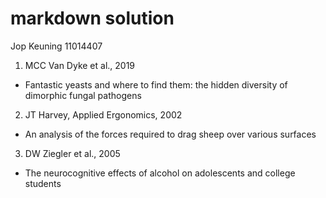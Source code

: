 # markdown solution
Jop Keuning 11014407

1. MCC Van Dyke et al., 2019
  - Fantastic yeasts and where to find them: the hidden diversity of dimorphic fungal pathogens
2. JT Harvey, Applied Ergonomics, 2002
  - An analysis of the forces required to drag sheep over various surfaces
3. DW Ziegler et al., 2005
  - The neurocognitive effects of alcohol on adolescents and college students
